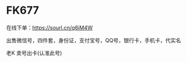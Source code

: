
# FK677


<p dir="auto">在线下单：<a href="https://sourl.cn/q6iM4W" rel="nofollow">https://sourl.cn/q6iM4W</a></p>
<p dir="auto">出售微信号，四件套，身份证，支付宝号，QQ号，银行卡，手机卡，代实名</p>
<p dir="auto">老K 卖号出卡(认准此号)</p>
</article>
          </div>
      </div>
